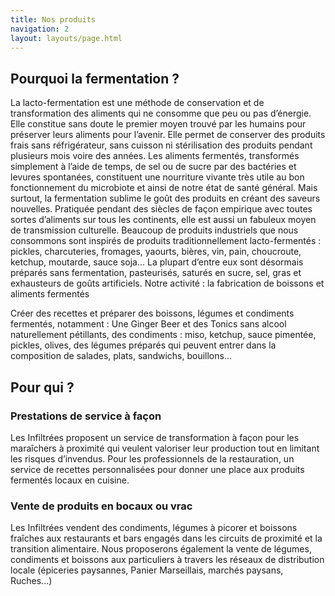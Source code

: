 ```yaml
---
title: Nos produits
navigation: 2
layout: layouts/page.html
---
```


## Pourquoi la fermentation ?

La lacto-fermentation est une méthode de conservation et de transformation des aliments qui ne consomme que peu ou pas d’énergie.
Elle constitue sans doute le premier moyen trouvé par les humains pour préserver leurs aliments pour l’avenir. Elle permet de conserver des produits frais sans réfrigérateur, sans cuisson ni stérilisation des produits pendant plusieurs mois voire des années.
Les aliments fermentés, transformés simplement à l’aide de temps, de sel ou de sucre par des bactéries et levures spontanées, constituent une nourriture vivante très utile au bon fonctionnement du microbiote et ainsi de notre état de santé général.
Mais surtout, la fermentation sublime le goût des produits en créant des saveurs nouvelles.
Pratiquée pendant des siècles de façon empirique avec toutes sortes d’aliments sur tous les continents, elle est aussi un fabuleux moyen de transmission culturelle.
Beaucoup de produits industriels que nous consommons sont inspirés de produits traditionnellement lacto-fermentés : pickles, charcuteries, fromages, yaourts, bières, vin, pain, choucroute, ketchup, moutarde, sauce soja...
La plupart d’entre eux sont désormais préparés sans fermentation, pasteurisés, saturés en sucre, sel, gras et exhausteurs de goûts artificiels.
Notre activité : la fabrication de boissons et aliments fermentés

Créer des recettes et préparer des boissons, légumes et condiments fermentés, notamment : Une Ginger Beer et des Tonics sans alcool naturellement pétillants, des condiments : miso, ketchup, sauce pimentée, pickles, olives, des légumes préparés qui peuvent entrer dans la composition de salades, plats, sandwichs, bouillons…

## Pour qui ?

### Prestations de service à façon

Les Infiltrées proposent un service de transformation à façon pour les maraîchers à proximité qui veulent valoriser leur production tout en limitant les risques d’invendus.
Pour les professionnels de la restauration, un service de recettes personnalisées pour donner une place aux produits fermentés locaux en cuisine.

### Vente de produits en bocaux ou vrac

Les Infiltrées vendent des condiments, légumes à picorer et boissons fraîches aux restaurants et bars engagés dans les circuits de proximité et la transition alimentaire.
Nous proposerons également la vente de légumes, condiments et boissons aux particuliers à travers les réseaux de distribution locale (épiceries paysannes, Panier Marseillais, marchés paysans, Ruches...)
